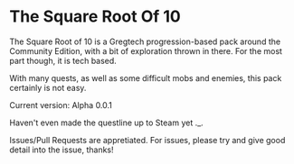 # The Square Root Of 10
The Square Root of 10 is a Gregtech progression-based pack around the Community Edition, with a bit of exploration thrown in there. For the most part though, it is tech based.

With many quests, as well as some difficult mobs and enemies, this pack certainly is not easy.

Current version: Alpha 0.0.1

Haven't even made the questline up to Steam yet ._.

Issues/Pull Requests are appretiated. For issues, please try and give good detail into the issue, thanks!
